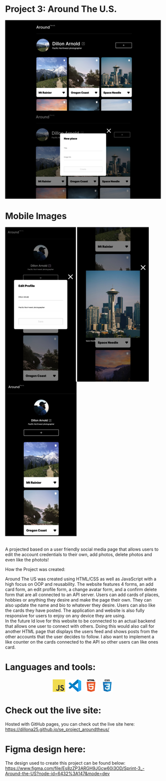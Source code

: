 # Project 3: Around The U.S.

<img align="center" alt="Image of project" src="./src/images/Around the Us 1.jpeg">
<img align="center" alt="Image of project" src="./src/images/Around The Us 2.jpeg">

# Mobile Images

<div display="flex" justify="space-evenly">
<img align="center" height="500" alt="Image of project" src="./src/images/Mobile 1.jpeg">
<img align="center" height="500" alt="Image of project" src="./src/images/Mobile 2 2.jpeg">
<img align="center" height="500" alt="Image of project" src="./src/images/Mobile 3.jpeg">
</div>

<br />
<br />
A projected based on a user friendly social media page that allows users to edit the account credentials to their own, add photos, delete photos and even like the photots!

How the Project was created:

Around The US was created using HTML/CSS as well as JavaScript with a high focus on OOP and reusability. The website features 4 forms, an add card form, an edit profile form, a change avatar form, and a confirm delete form that are all connected to an API server. Users can add cards of places, hobbies or anything they desire and make the page their own. They can also update the name and bio to whatever they desire. Users can also like the cards they have posted. The application and website is also fully responsive for users to enjoy on any device they are using.
<br />
In the future Id love for this website to be connected to an actual backend that allows one user to connect with others. Doing this would also call for another HTML page that displays the users feed and shows posts from the other accounts that the user decides to follow. I also want to implement a like counter on the cards connected to the API so other users can like ones card.
<br />

# Languages and tools:

<div display="flex" align="center">
  <img src="https://raw.githubusercontent.com/github/explore/80688e429a7d4ef2fca1e82350fe8e3517d3494d/topics/javascript/javascript.png" alt="Javascript" height="40" style="vertical-align:top; margin:4px">
    <img src="https://raw.githubusercontent.com/github/explore/80688e429a7d4ef2fca1e82350fe8e3517d3494d/topics/visual-studio-code/visual-studio-code.png" alt="VS Code" height="40" style="vertical-align:top; margin:4px">
     <img src="https://raw.githubusercontent.com/github/explore/80688e429a7d4ef2fca1e82350fe8e3517d3494d/topics/html/html.png" alt="VS Code" height="40" style="vertical-align:top; margin:4px">
    <img src="https://raw.githubusercontent.com/github/explore/80688e429a7d4ef2fca1e82350fe8e3517d3494d/topics/css/css.png" alt="VS Code" height="40" style="vertical-align:top; margin:4px">
  </div>

# Check out the live site:

Hosted with GitHub pages, you can check out the live site here:
https://dillona25.github.io/se_project_aroundtheus/

# Figma design here:

The design used to create this project can be found below:
https://www.figma.com/file/Es8zZP3ARGH9JGcw60i3OD/Sprint-3_-Around-the-US?node-id=6432%3A147&mode=dev
